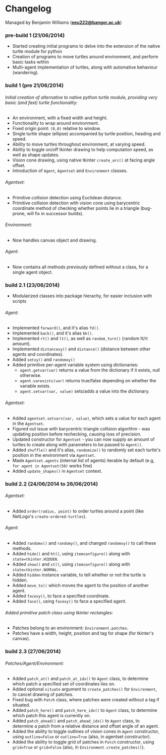 Changelog
=========
Managed by Benjamin Williams (**<eeu222@bangor.ac.uk>**)



### pre-build 1 (21/06/2014)
* Started creating initial programs to delve into the extension of the native turtle module for python
* Creation of programs to move turtles around environment, and perform basic tasks within
* Multi-agent implementation of turtles, along with automative behaviour (wandering).

### build 1 (pre 21/06/2014)

###### Initial creation of alternative to native python turtle module, providing very basic (and fast) turtle functionality:
* An environment, with a fixed width and height.
* Functionality to wrap around environment.
* Fixed origin point: `(0,0)` relative to window.
* Single turtle shape (ellipse) accompanied by turtle position, heading and speed.
* Ability to move turtles throughout environment, at varying speed.
* Ability to toggle on/off tkinter drawing to help computation speed, as well as shape updates.
* Vision cone drawing, using native tkinter `create_arc()` at facing angle offset.
* Introduction of `Agent`, `Agentset` and `Environment` classes.

###### Agentset:
* Primitive collision detection using Euclidean distance.
* Primitive collision detection with vision cone using barycentric coordinate method of checking whether points lie in a triangle (bug-prone, will fix in successor builds).

###### Environment:
* Now handles canvas object and drawing.

###### Agent:
* Now contains all methods previously defined without a class, for a single agent object.


### build 2.1 (23/06/2014)

* Modularized classes into package hierachy, for easier inclusion with scripts

###### Agent:
* Implemented `forward()`, and it's alias `fd()`.
* Implemented `back()`, and it's alias `bk()`.
* Implemented `rt()` and `lt()`, as well as `random_turn()` (random lt/rt amount).
* Implemented `distancexy()` and `distance()` (distance between other agents and coordinates).
* Added `setxy()` and `randomxy()`
* Added primitive per-agent variable system using dictionaries:
	* `agent.getvar(var)` returns a value from the dictionary if it exists, null otherwise.
	* `agent.varexists(var)` returns true/false depending on whether the variable exists.
	* `agent.setvar(var, value)` sets/adds a value into the dictionary.

###### Agentset:
* Added `agentset.setvars(var, value)`, which sets a value for each agent in the `Agentset`.
* Figured out issue with barycentric triangle collision algorithm - was updating position before rechecking, causing loss of precision.
* Updated constructor for `Agentset` - you can now supply an amount of turtles to create along with parameters to be passed to `Agent()`.
* Added `shuffle()` and it's alias, `randomize()` to randomly set each turtle's position in the environment via `Agentset`.
* Made `Agentset.agents` (internal list of agents) iterable by default (e.g, `for agent in Agentset(50)` works fine)
* Added `update_shapes()` in `Agentset` context.


### build 2.2 (24/06/2014 to 26/06/2014)

###### Agentset:
* Added `order(radius, point)` to order turtles around a point (like NetLogo's `create-ordered-turtles`).

###### Agent:
* Added `randomx()` and `randomy()`, and changed `randomxy()` to call these methods.
* Added `hide()` and `ht()`, using `itemconfigure()` along with `state=tkinter.HIDDEN`.
* Added `show()` and `st()`, using `itemconfigure()` along with `state=tkinter.NORMAL`.
* Added `hidden` instance variable, to tell whether or not the turtle is hidden.
* Added `move_to()` which moves the agent to the position of another agent.
* Added `facexy()`, to face a specified coordinate.
* Added `face()`, using `facexy()` to face a specified agent.

###### Added primitive patch class using tkinter rectangles:
* Patches belong to an environment: `Environment.patches`.
* Patches have a width, height, position and tag for shape (for tkinter's canvas).


### build 2.3 (27/06/2014)

###### Patches/Agent/Environment:
* Added `patch_at()` and `patch_at_idx()` to `Agent` class, to determine which patch a specified set of coordinates lies on.
* Added optional `situate` argument to `create_patches()` for `Environment`, to cancel drawing of patches.
* Fixed bug with `Patch` class, where patches were created without a tag if situated.
* Added `patch_here()` and `patch_here_idx()` to `Agent` class, to determine which patch this agent is currently on.
* Added `patch_ahead()` and `patch_ahead_idx()` to `Agent` class, to determine a patch from a relative distance and offset angle of an agent.
* Added the ability to toggle outlines of vision cones in `Agent` constructor, using `outline=False` or `outline=True` (also, in agentset constructor).
* Added the ability to toggle grid of patches in `Patch` constructor, using `grid=True` or `grid=False` (also, in `Environment.create_patches()`).

